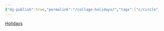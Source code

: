 ```yaml
---
{"dg-publish":true,"permalink":"/collage-holidays/","tags":["c/circle","c/abstract","c/yellow","c/blue","c/immigration"],"created":"2024-01-03T16:48:59.414-05:00","updated":"2024-01-03T16:49:50.797-05:00"}
---
```



[Holidays](https://www.instagram.com/p/CJWci_OB2ek/)
